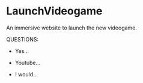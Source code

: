 # LaunchVideogame
An immersive website to launch the new videogame.


QUESTIONS:

<!-- Did you achieve your goal? Was it easier to harder than expected? -->
- Yes...

<!-- If it didn't work, why not? What happened? What resources did you use to try and figure it out? What did you learn from it not working? -->
- Youtube...

<!-- What would you do different next time? -->
- I would...